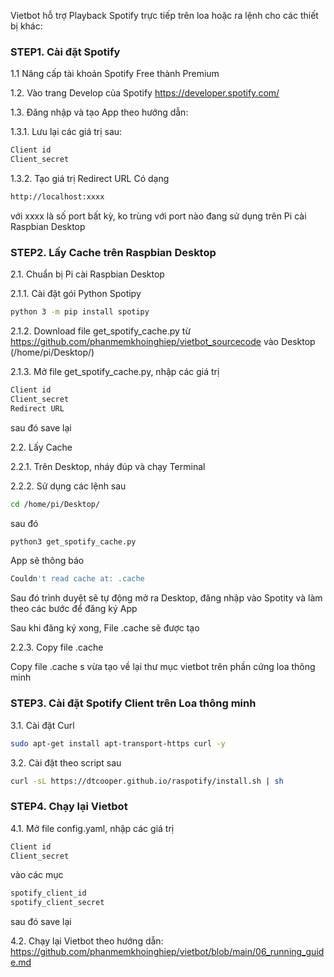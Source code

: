 
Vietbot hỗ trợ Playback Spotify trực tiếp trên loa hoặc ra lệnh cho các thiết bị khác:

### STEP1. Cài đặt Spotify

1.1 Nâng cấp tài khoản Spotify Free thành Premium

1.2. Vào trang Develop của Spotify https://developer.spotify.com/

1.3. Đăng nhập và tạo App theo hướng dẫn: 

1.3.1. Lưu lại các giá trị sau:

```sh
Client id
Client_secret 
```

1.3.2. Tạo giá trị Redirect URL
Có dạng 

```sh
http://localhost:xxxx
```

với xxxx là số port bất kỳ, ko trùng với port nào đang sử dụng trên Pi cài Raspbian Desktop

### STEP2. Lấy Cache trên Raspbian Desktop

2.1. Chuẩn bị Pi cài Raspbian Desktop

2.1.1. Cài đặt gói Python Spotipy 

```sh
python 3 -m pip install spotipy
```
2.1.2. Download file get_spotify_cache.py từ https://github.com/phanmemkhoinghiep/vietbot_sourcecode vào Desktop (/home/pi/Desktop/)

2.1.3. Mở file get_spotify_cache.py, nhập các giá trị 

```sh
Client id
Client_secret 
Redirect URL
```
sau đó save lại

2.2. Lấy Cache

2.2.1. Trên Desktop, nháy đúp và chạy Terminal

2.2.2. Sử dụng các lệnh sau

```sh
cd /home/pi/Desktop/
```
sau đó

```sh
python3 get_spotify_cache.py
```
App sẽ thông báo

```sh
Couldn't read cache at: .cache
```
Sau đó trình duyệt sẽ tự động mở ra Desktop, đăng nhập vào Spotity và làm theo các bước để đăng ký App

Sau khi đăng ký xong, File .cache sẽ được tạo

2.2.3. Copy file .cache

Copy file .cache s vừa tạo về lại thư mục vietbot trên phần cứng loa thông minh

### STEP3. Cài đặt Spotify Client trên Loa thông minh

3.1. Cài đặt Curl

```sh
sudo apt-get install apt-transport-https curl -y 
```

3.2. Cài đặt theo script sau

```sh
curl -sL https://dtcooper.github.io/raspotify/install.sh | sh
```

### STEP4. Chạy lại Vietbot

4.1. Mở file config.yaml, nhập các giá trị 

```sh
Client id
Client_secret 
```
vào các mục
```sh
spotify_client_id
spotify_client_secret

```
sau đó save lại

4.2. Chạy lại Vietbot theo hướng dẫn: https://github.com/phanmemkhoinghiep/vietbot/blob/main/06_running_guide.md

